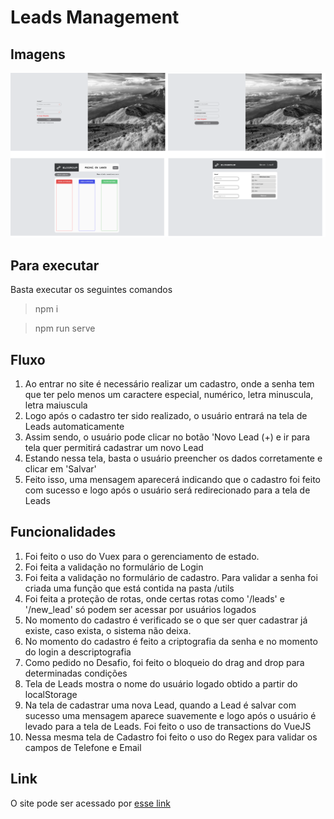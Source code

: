 # Leads Management

## Imagens

![Telas](https://github.com/rvgcampos/leads-management/blob/main/src/assets/telas.png)

## Para executar

Basta executar os seguintes comandos

> npm i

> npm run serve

## Fluxo

1. Ao entrar no site é necessário realizar um cadastro, onde a senha tem que ter pelo menos um caractere especial, numérico, letra minuscula, letra maiuscula
1. Logo após o cadastro ter sido realizado, o usuário entrará na tela de Leads automaticamente
1. Assim sendo, o usuário pode clicar no botão 'Novo Lead (+) e ir para tela quer permitirá cadastrar um novo Lead
1. Estando nessa tela, basta o usuário preencher os dados corretamente e clicar em 'Salvar'
1. Feito isso, uma mensagem aparecerá indicando que o cadastro foi feito com sucesso e logo após o usuário será redirecionado para a tela de Leads

## Funcionalidades

1. Foi feito o uso do Vuex para o gerenciamento de estado.
1. Foi feita a validação no formulário de Login
1. Foi feita a validação no formulário de cadastro. Para validar a senha foi criada uma função que está contida na pasta /utils
1. Foi feita a proteção de rotas, onde certas rotas como '/leads' e '/new_lead' só podem ser acessar por usuários logados
1. No momento do cadastro é verificado se o que ser quer cadastrar já existe, caso exista, o sistema não deixa.
1. No momento do cadastro é feito a criptografia da senha e no momento do login a descriptografia
1. Como pedido no Desafio, foi feito o bloqueio do drag and drop para determinadas condições
1. Tela de Leads mostra o nome do usuário logado obtido a partir do localStorage
1. Na tela de cadastrar uma nova Lead, quando a Lead é salvar com sucesso uma mensagem aparece suavemente e logo após o usuário é levado para a tela de Leads. Foi feito o uso de transactions do VueJS
1. Nessa mesma tela de Cadastro foi feito o uso do Regex para validar os campos de Telefone e Email

## Link

O site pode ser acessado por [esse link](https://blissful-pike-a75da4.netlify.app/leads)
